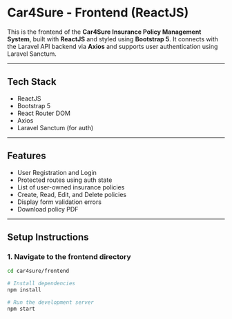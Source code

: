 # Car4Sure - Frontend (ReactJS)

This is the frontend of the **Car4Sure Insurance Policy Management System**, built with **ReactJS** and styled using **Bootstrap 5**. It connects with the Laravel API backend via **Axios** and supports user authentication using Laravel Sanctum.

---

## Tech Stack

- ReactJS
- Bootstrap 5
- React Router DOM
- Axios
- Laravel Sanctum (for auth)

---

## Features

- User Registration and Login
- Protected routes using auth state
- List of user-owned insurance policies
- Create, Read, Edit, and Delete policies
- Display form validation errors
- Download policy PDF

---

## Setup Instructions

### 1. Navigate to the frontend directory

```bash
cd car4sure/frontend

# Install dependencies
npm install

# Run the development server
npm start